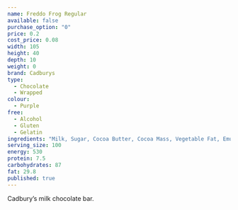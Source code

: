 ```yaml
---
name: Freddo Frog Regular
available: false
purchase_option: "0"
price: 0.2
cost_price: 0.08
width: 105
height: 40
depth: 10
weight: 0
brand: Cadburys
type: 
  - Chocolate
  - Wrapped
colour: 
  - Purple
free: 
  - Alcohol
  - Gluten
  - Gelatin
ingredients: "Milk, Sugar, Cocoa Butter, Cocoa Mass, Vegetable Fat, Emulsifiers: E442, E476; Flavourings."
serving_size: 100
energy: 530
protein: 7.5
carbohydrates: 87
fat: 29.8
published: true
---
```

Cadbury’s milk chocolate bar.